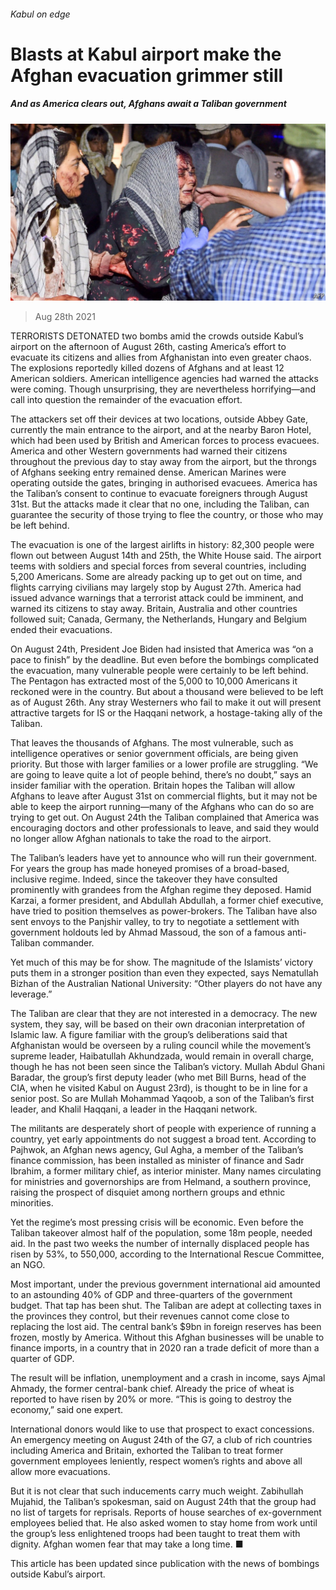 ###### Kabul on edge

# Blasts at Kabul airport make the Afghan evacuation grimmer still 

##### And as America clears out, Afghans await a Taliban government 

![image](images/20210828_blp510_0.jpg) 

> Aug 28th 2021 

TERRORISTS DETONATED two bombs amid the crowds outside Kabul’s airport on the afternoon of August 26th, casting America’s effort to evacuate its citizens and allies from Afghanistan into even greater chaos. The explosions reportedly killed dozens of Afghans and at least 12 American soldiers.  American intelligence agencies had warned the attacks were coming. Though unsurprising, they are nevertheless horrifying—and call into question the remainder of the evacuation effort.

The attackers set off their devices at two locations, outside Abbey Gate, currently the main entrance to the airport, and at the nearby Baron Hotel, which had been used by British and American forces to process evacuees. America and other Western governments had warned their citizens throughout the previous day to stay away from the airport, but the throngs of Afghans seeking entry remained dense. American Marines were operating outside the gates, bringing in authorised evacuees. America has the Taliban’s consent to continue to evacuate foreigners through August 31st. But the attacks made it clear that no one, including the Taliban, can guarantee the security of those trying to flee the country, or those who may be left behind.


The evacuation is one of the largest airlifts in history: 82,300 people were flown out between August 14th and 25th, the White House said. The airport teems with soldiers and special forces from several countries, including 5,200 Americans. Some are already packing up to get out on time, and flights carrying civilians may largely stop by August 27th. America had issued advance warnings that a terrorist attack could be imminent, and warned its citizens to stay away. Britain, Australia and other countries followed suit; Canada, Germany, the Netherlands, Hungary and Belgium ended their evacuations.

On August 24th, President Joe Biden had insisted that America was “on a pace to finish” by the deadline. But even before the bombings complicated the evacuation, many vulnerable people were certainly to be left behind. The Pentagon has extracted most of the 5,000 to 10,000 Americans it reckoned were in the country. But about a thousand were believed to be left as of August 26th. Any stray Westerners who fail to make it out will present attractive targets for IS or the Haqqani network, a hostage-taking ally of the Taliban.

That leaves the thousands of Afghans. The most vulnerable, such as intelligence operatives or senior government officials, are being given priority. But those with larger families or a lower profile are struggling. “We are going to leave quite a lot of people behind, there’s no doubt,” says an insider familiar with the operation. Britain hopes the Taliban will allow Afghans to leave after August 31st on commercial flights, but it may not be able to keep the airport running—many of the Afghans who can do so are trying to get out. On August 24th the Taliban complained that America was encouraging doctors and other professionals to leave, and said they would no longer allow Afghan nationals to take the road to the airport.

The Taliban’s leaders have yet to announce who will run their government. For years the group has made honeyed promises of a broad-based, inclusive regime. Indeed, since the takeover they have consulted prominently with grandees from the Afghan regime they deposed. Hamid Karzai, a former president, and Abdullah Abdullah, a former chief executive, have tried to position themselves as power-brokers. The Taliban have also sent envoys to the Panjshir valley, to try to negotiate a settlement with government holdouts led by Ahmad Massoud, the son of a famous anti-Taliban commander.

Yet much of this may be for show. The magnitude of the Islamists’ victory puts them in a stronger position than even they expected, says Nematullah Bizhan of the Australian National University: “Other players do not have any leverage.”

The Taliban are clear that they are not interested in a democracy. The new system, they say, will be based on their own draconian interpretation of Islamic law. A figure familiar with the group’s deliberations said that Afghanistan would be overseen by a ruling council while the movement’s supreme leader, Haibatullah Akhundzada, would remain in overall charge, though he has not been seen since the Taliban’s victory. Mullah Abdul Ghani Baradar, the group’s first deputy leader (who met Bill Burns, head of the CIA, when he visited Kabul on August 23rd), is thought to be in line for a senior post. So are Mullah Mohammad Yaqoob, a son of the Taliban’s first leader, and Khalil Haqqani, a leader in the Haqqani network.

The militants are desperately short of people with experience of running a country, yet early appointments do not suggest a broad tent. According to Pajhwok, an Afghan news agency, Gul Agha, a member of the Taliban’s finance commission, has been installed as minister of finance and Sadr Ibrahim, a former military chief, as interior minister. Many names circulating for ministries and governorships are from Helmand, a southern province, raising the prospect of disquiet among northern groups and ethnic minorities.

Yet the regime’s most pressing crisis will be economic. Even before the Taliban takeover almost half of the population, some 18m people, needed aid. In the past two weeks the number of internally displaced people has risen by 53%, to 550,000, according to the International Rescue Committee, an NGO.

Most important, under the previous government international aid amounted to an astounding 40% of GDP and three-quarters of the government budget. That tap has been shut. The Taliban are adept at collecting taxes in the provinces they control, but their revenues cannot come close to replacing the lost aid. The central bank’s $9bn in foreign reserves has been frozen, mostly by America. Without this Afghan businesses will be unable to finance imports, in a country that in 2020 ran a trade deficit of more than a quarter of GDP.

The result will be inflation, unemployment and a crash in income, says Ajmal Ahmady, the former central-bank chief. Already the price of wheat is reported to have risen by 20% or more. “This is going to destroy the economy,” said one expert.

International donors would like to use that prospect to exact concessions. An emergency meeting on August 24th of the G7, a club of rich countries including America and Britain, exhorted the Taliban to treat former government employees leniently, respect women’s rights and above all allow more evacuations.

But it is not clear that such inducements carry much weight. Zabihullah Mujahid, the Taliban’s spokesman, said on August 24th that the group had no list of targets for reprisals. Reports of house searches of ex-government employees belied that. He also asked women to stay home from work until the group’s less enlightened troops had been taught to treat them with dignity. Afghan women fear that may take a long time. ■

 This article has been updated since publication with the news of bombings outside Kabul’s airport. 

